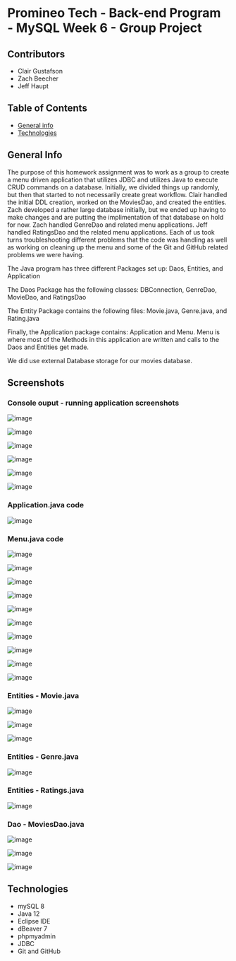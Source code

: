 # Promineo Tech - Back-end Program - MySQL Week 6 - Group Project
## Contributors
* Clair Gustafson
* Zach Beecher 
* Jeff Haupt

## Table of Contents
* [General info](#general-info)
* [Technologies](#technologies)

## General Info
The purpose of this homework assignment was to work as a group to create a menu driven application that utilizes JDBC and utilizes Java to execute CRUD commands on a database.  Initially, we divided things up randomly, but then that started to not necessarily create great workflow.  Clair handled the initial DDL creation, worked on the MoviesDao, and created the entities. Zach developed a rather large database initially, but we ended up having to make changes and are putting the implimentation of that database on hold for now.  Zach handled GenreDao and related menu applications.  Jeff handled RatingsDao and the related menu applications.  Each of us took turns troubleshooting different problems that the code was handling as well as working on cleaning up the menu and some of the Git and GitHub related problems we were having.  

The Java program has three different Packages set up: Daos, Entities, and Application

The Daos Package has the following classes: DBConnection, GenreDao, MovieDao, and RatingsDao

The Entity Package contains the following files: Movie.java, Genre.java, and Rating.java

Finally, the Application package contains: Application and Menu.  Menu is where most of the Methods in this application are written and calls to the Daos and Entities get made.  

We did use external Database storage for our movies database.  

## Screenshots

### Console ouput - running application screenshots

![image](https://user-images.githubusercontent.com/66330433/90988037-97387400-e55d-11ea-90a0-09e7399da7db.png)

![image](https://user-images.githubusercontent.com/66330433/90988058-cd75f380-e55d-11ea-9ba0-1577aa28581b.png)

![image](https://user-images.githubusercontent.com/66330433/90988072-ea122b80-e55d-11ea-9340-3929d68310e3.png)

![image](https://user-images.githubusercontent.com/66330433/90988094-1463e900-e55e-11ea-85c3-d7e251368b96.png)

![image](https://user-images.githubusercontent.com/66330433/90988107-2e9dc700-e55e-11ea-963c-c142c7ef9aa2.png)

![image](https://user-images.githubusercontent.com/66330433/90988115-4c6b2c00-e55e-11ea-8b93-7b5637c932f3.png)


### Application.java code 

![image](https://user-images.githubusercontent.com/66330433/90987699-efba4200-e55a-11ea-83c4-dff0fac12199.png)

### Menu.java code

![image](https://user-images.githubusercontent.com/66330433/90987716-111b2e00-e55b-11ea-8737-bf9c2b9ee6c3.png)

![image](https://user-images.githubusercontent.com/66330433/90987743-30b25680-e55b-11ea-804f-814f72901f0c.png)

![image](https://user-images.githubusercontent.com/66330433/90987755-50497f00-e55b-11ea-97b4-c233bb60e6f5.png)

![image](https://user-images.githubusercontent.com/66330433/90987766-69eac680-e55b-11ea-8afb-9fb3bbcf06a8.png)

![image](https://user-images.githubusercontent.com/66330433/90987783-7ff88700-e55b-11ea-9dfc-4a900ac14d61.png)

![image](https://user-images.githubusercontent.com/66330433/90987792-97377480-e55b-11ea-8f1f-d1045b6c196a.png)

![image](https://user-images.githubusercontent.com/66330433/90987800-ad453500-e55b-11ea-8bb9-60dab892072d.png)

![image](https://user-images.githubusercontent.com/66330433/90987818-c51cb900-e55b-11ea-8183-79618c33f51c.png)

![image](https://user-images.githubusercontent.com/66330433/90987824-d8c81f80-e55b-11ea-8e80-a2e1680f9900.png)

![image](https://user-images.githubusercontent.com/66330433/90987831-f0070d00-e55b-11ea-8e15-824de9d84ae4.png)

### Entities - Movie.java 

![image](https://user-images.githubusercontent.com/66330433/90987880-6ad02800-e55c-11ea-9a69-5f828f93ffb9.png)

![image](https://user-images.githubusercontent.com/66330433/90987887-7b809e00-e55c-11ea-8c70-7c37e2a896ce.png)

![image](https://user-images.githubusercontent.com/66330433/90987896-8affe700-e55c-11ea-8735-0dc28bb7ac78.png)

### Entities - Genre.java

![image](https://user-images.githubusercontent.com/66330433/90987907-a1a63e00-e55c-11ea-90fe-58c5aa0dbebd.png)

### Entities - Ratings.java

![image](https://user-images.githubusercontent.com/66330433/90987915-b5ea3b00-e55c-11ea-84ec-684358bb1408.png)

### Dao - MoviesDao.java

![image](https://user-images.githubusercontent.com/66330433/90987950-02357b00-e55d-11ea-8b1e-17c8a15a546d.png)

![image](https://user-images.githubusercontent.com/66330433/90987966-18433b80-e55d-11ea-97f3-e118ed7f4750.png)

![image](https://user-images.githubusercontent.com/66330433/90987980-31e48300-e55d-11ea-91b3-8ba364fe4389.png)

## Technologies
* mySQL 8
* Java 12
* Eclipse IDE
* dBeaver 7
* phpmyadmin 
* JDBC
* Git and GitHub


